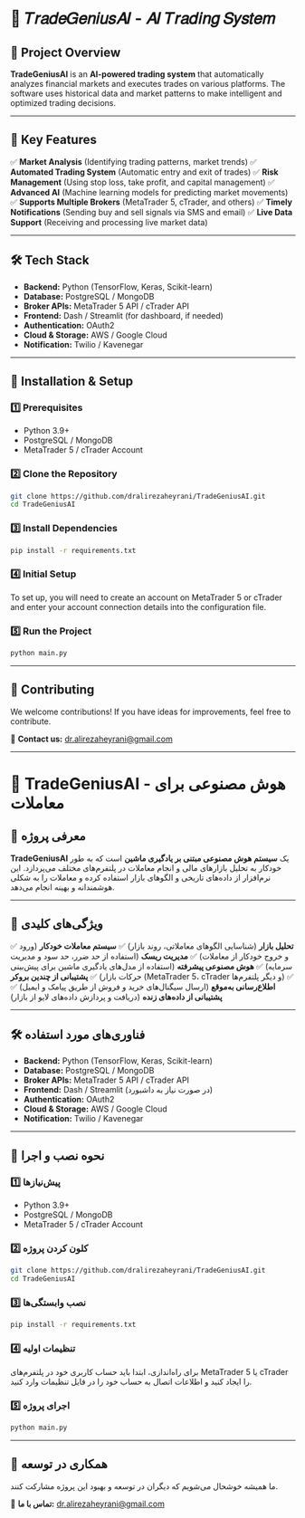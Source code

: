 # 📌 𝑇𝑟𝑎𝑑𝑒𝐺𝑒𝑛𝑖𝑢𝑠𝐴𝐼 - 𝐴𝐼 𝑇𝑟𝑎𝑑𝑖𝑛𝑔 𝑆𝑦𝑠𝑡𝑒𝑚

## 🚀 Project Overview

**TradeGeniusAI** is an **AI-powered trading system** that automatically analyzes financial markets and executes trades on various platforms. The software uses historical data and market patterns to make intelligent and optimized trading decisions.

---

## 🎯 Key Features

✅ **Market Analysis** (Identifying trading patterns, market trends)
✅ **Automated Trading System** (Automatic entry and exit of trades)
✅ **Risk Management** (Using stop loss, take profit, and capital management)
✅ **Advanced AI** (Machine learning models for predicting market movements)
✅ **Supports Multiple Brokers** (MetaTrader 5, cTrader, and others)
✅ **Timely Notifications** (Sending buy and sell signals via SMS and email)
✅ **Live Data Support** (Receiving and processing live market data)

---

## 🛠️ Tech Stack

- **Backend:** Python (TensorFlow, Keras, Scikit-learn)
- **Database:** PostgreSQL / MongoDB
- **Broker APIs:** MetaTrader 5 API / cTrader API
- **Frontend:** Dash / Streamlit (for dashboard, if needed)
- **Authentication:** OAuth2
- **Cloud & Storage:** AWS / Google Cloud
- **Notification:** Twilio / Kavenegar

---

## 🚀 Installation & Setup

### 1️⃣ Prerequisites
- Python 3.9+
- PostgreSQL / MongoDB
- MetaTrader 5 / cTrader Account

### 2️⃣ Clone the Repository
```bash
git clone https://github.com/dralirezaheyrani/TradeGeniusAI.git
cd TradeGeniusAI
```

### 3️⃣ Install Dependencies
```bash
pip install -r requirements.txt
```

### 4️⃣ Initial Setup
To set up, you will need to create an account on MetaTrader 5 or cTrader and enter your account connection details into the configuration file.

### 5️⃣ Run the Project
```bash
python main.py
```

---

## 🤝 Contributing

We welcome contributions! If you have ideas for improvements, feel free to contribute.

📩 **Contact us:** dr.alirezaheyrani@gmail.com

---

# 📌 TradeGeniusAI - هوش مصنوعی برای معاملات

## 🚀 معرفی پروژه

**TradeGeniusAI** یک **سیستم هوش مصنوعی مبتنی بر یادگیری ماشین** است که به طور خودکار به تحلیل بازارهای مالی و انجام معاملات در پلتفرم‌های مختلف می‌پردازد. این نرم‌افزار از داده‌های تاریخی و الگوهای بازار استفاده کرده و معاملات را به شکلی هوشمندانه و بهینه انجام می‌دهد.

---

## 🎯 ویژگی‌های کلیدی

✅ **تحلیل بازار** (شناسایی الگوهای معاملاتی، روند بازار)
✅ **سیستم معاملات خودکار** (ورود و خروج خودکار از معاملات)
✅ **مدیریت ریسک** (استفاده از حد ضرر، حد سود و مدیریت سرمایه)
✅ **هوش مصنوعی پیشرفته** (استفاده از مدل‌های یادگیری ماشین برای پیش‌بینی حرکات بازار)
✅ **پشتیبانی از چندین بروکر** (MetaTrader 5، cTrader و دیگر پلتفرم‌ها)
✅ **اطلاع‌رسانی به‌موقع** (ارسال سیگنال‌های خرید و فروش از طریق پیامک و ایمیل)
✅ **پشتیبانی از داده‌های زنده** (دریافت و پردازش داده‌های لایو از بازار)

---

## 🛠️ فناوری‌های مورد استفاده

- **Backend:** Python (TensorFlow, Keras, Scikit-learn)
- **Database:** PostgreSQL / MongoDB
- **Broker APIs:** MetaTrader 5 API / cTrader API
- **Frontend:** Dash / Streamlit (در صورت نیاز به داشبورد)
- **Authentication:** OAuth2
- **Cloud & Storage:** AWS / Google Cloud
- **Notification:** Twilio / Kavenegar

---

## 🚀 نحوه نصب و اجرا

### 1️⃣ پیش‌نیازها
- Python 3.9+
- PostgreSQL / MongoDB
- MetaTrader 5 / cTrader Account

### 2️⃣ کلون کردن پروژه
```bash
git clone https://github.com/dralirezaheyrani/TradeGeniusAI.git
cd TradeGeniusAI
```

### 3️⃣ نصب وابستگی‌ها
```bash
pip install -r requirements.txt
```

### 4️⃣ تنظیمات اولیه
برای راه‌اندازی، ابتدا باید حساب کاربری خود در پلتفرم‌های MetaTrader 5 یا cTrader را ایجاد کنید و اطلاعات اتصال به حساب خود را در فایل تنظیمات وارد کنید.

### 5️⃣ اجرای پروژه
```bash
python main.py
```

---

## 🤝 همکاری در توسعه

ما همیشه خوشحال می‌شویم که دیگران در توسعه و بهبود این پروژه مشارکت کنند.

📩 **تماس با ما:** dr.alirezaheyrani@gmail.com
